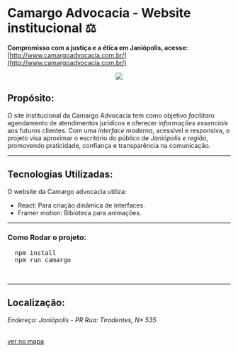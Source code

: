 #  Camargo Advocacia - Website institucional ⚖️
  __Compromisso com a justiça e a ética em Janiópolis, acesse:__
  [http://www.camargoadvocacia.com.br/](http://www.camargoadvocacia.com.br/)


<div style="display: flex; flex-direction: column; justify-content: center; align-items: center">
<img src="https://scontent.fmgf1-1.fna.fbcdn.net/v/t39.30808-6/305312642_511932254268068_6751336805813931097_n.jpg?_nc_cat=100&ccb=1-7&_nc_sid=6ee11a&_nc_ohc=-jGb-AS-9MUQ7kNvwE8Ytyw&_nc_oc=Adkk85nLvDjbvN4yOEVQRPSdIdCaBOH6LWHhux135-wITiysSBgbB0iD64Hyg8CbaFA&_nc_zt=23&_nc_ht=scontent.fmgf1-1.fna&_nc_gid=TodpBlpFr0m_d-hRg6ehzg&oh=00_AfObKgAjzuViCu1U8RSr7k74CVYqIdR4oHxypiTf7Mv9zA&oe=6858B963"/>
</div>



## Propósito: 
<p>
  O site institucional da Camargo Advocacia tem como objetivo <em>facilitar</em>o agendamento de atendimentos jurídicos e oferecer <em>informações essenciais</em> aos futuros clientes. Com uma <em>interface moderna</em>, acessível e responsiva, o projeto visa aproximar o escritório do público de <em>Janiópolis e região</em>, promovendo praticidade, confiança e transparência na comunicação.
</p>

---
## Tecnologias Utilizadas:
O website da Camargo advocacia utiliza:
- React: Para criação dinâmica de interfaces.
- Framer motion: Bibioteca para animações.
---
### Como Rodar o projeto:
<pre>
  npm install 
  npm run camargo
  

</pre>
---


## Localização:
<address>Endereço: Janiópolis - PR
Rua: Tiradentes, N* 535</address>
 <br/>

[ver no mapa](https://www.google.com/maps?ll=-24.142761,-52.782036&z=17&t=m&hl=pt-BR&gl=BR&mapclient=embed&cid=9412524470453315525)


